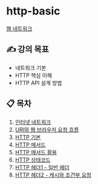 # http-basic
[웹 네트워크](https://www.inflearn.com/course/http-%EC%9B%B9-%EB%84%A4%ED%8A%B8%EC%9B%8C%ED%81%AC/dashboard)

## ✍️ 강의 목표
- 네트워크 기본
- HTTP 핵심 이해
- HTTP API 설계 방법

## 📋 목차
1. [인터넷 네트워크](https://github.com/muyaaho/http-basic/blob/main/docs/1.%20Internet-network.md)
2. [URI와 웹 브라우저 요청 흐름](https://github.com/muyaaho/http-basic/blob/main/docs/2.url-webbrowser.md)
3. [HTTP 기본](https://github.com/muyaaho/http-basic/blob/main/docs/3.http.md)
4. [HTTP 메서드](https://github.com/muyaaho/http-basic/blob/main/docs/4.http-method.md)
5. [HTTP 메서드 활용](https://github.com/muyaaho/http-basic/blob/main/docs/5.http-method-use.md)
6. [HTTP 상태코드](https://github.com/muyaaho/http-basic/blob/main/docs/6.http-status.md)
7. [HTTP 헤더1 - 일반 헤더](https://github.com/muyaaho/http-basic/blob/main/docs/7.http-header1.md)
8. [HTTP 헤더2 - 캐시와 조건부 요청](https://github.com/muyaaho/http-basic/blob/main/docs/8.http-header2.md)
